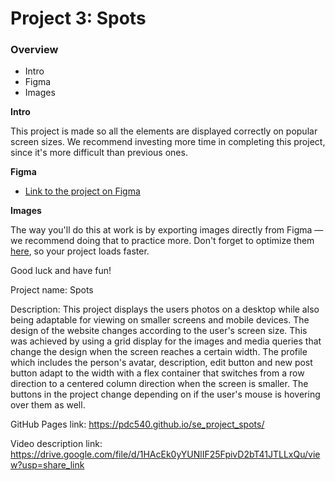 # Project 3: Spots

### Overview

- Intro
- Figma
- Images

**Intro**

This project is made so all the elements are displayed correctly on popular screen sizes. We recommend investing more time in completing this project, since it's more difficult than previous ones.

**Figma**

- [Link to the project on Figma](https://www.figma.com/file/BBNm2bC3lj8QQMHlnqRsga/Sprint-3-Project-%E2%80%94-Spots?type=design&node-id=2%3A60&mode=design&t=afgNFybdorZO6cQo-1)

**Images**

The way you'll do this at work is by exporting images directly from Figma — we recommend doing that to practice more. Don't forget to optimize them [here](https://tinypng.com/), so your project loads faster.

Good luck and have fun!

Project name: Spots

Description: This project displays the users photos on a desktop while also being adaptable for viewing on smaller screens and mobile devices. The design of the website changes according to the user's screen size.
This was achieved by using a grid display for the images and media queries that change the design when the screen reaches a certain width.
The profile which includes the person's avatar, description, edit button and new post button adapt to the width with a flex container that switches from a row direction to a centered column direction when the screen is smaller.
The buttons in the project change depending on if the user's mouse is hovering over them as well.

GitHub Pages link: https://pdc540.github.io/se_project_spots/

Video description link: https://drive.google.com/file/d/1HAcEk0yYUNlIF25FpivD2bT41JTLLxQu/view?usp=share_link

